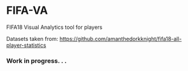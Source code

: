 # FIFA-VA
FIFA18 Visual Analytics tool for players

Datasets taken from: https://github.com/amanthedorkknight/fifa18-all-player-statistics


### Work in progress. . .
